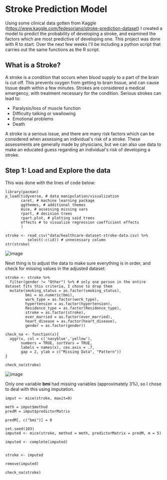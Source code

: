 # Stroke Prediction Model 
Using some clinical data gotten from Kaggle (https://www.kaggle.com/fedesoriano/stroke-prediction-dataset) I created a model to predict the probability of developing a stroke, and examined the factors which are most predictive of developing one. 
This project was done with R to start. Over the next few weeks I'll be including a python script that carries out the same functions as the R script. 


## What is a Stroke? 
A stroke is a condition that occurs when blood supply to a part of the brain is cut off. This prevents oxygen from getting to brain tissue, and can cause tissue death within a few minutes. Strokes are considered a medical emergency, with treatment necessary for the condition. Serious strokes can lead to: 
- Paralysis/loss of muscle function 
- Difficulty talking or swallowing 
- Emotional problems 
- Death 

A stroke is a serious issue, and there are many risk factors which can be considered when assessing an individual's risk of a stroke. These assessments are generally made by physicians, but we can also use data to make an educated guess regarding an individual's risk of developing a stroke. 


## Step 1: Load and Explore the data 

This was done with the lines of code below: 

```
library(pacman)
p_load(tidyverse, # data manipulation/visualization
       caret, # machine learning package
       ggthemes, # additional themes
       mice, # assessing missing vars
       rpart, # decision trees
       rpart.plot, # plotting said trees
       effects # to visualize regression coefficient effects
       )

stroke <- read_csv("data/healthcare-dataset-stroke-data.csv) %>%
          select(-c(id)) # unnecessary column
str(stroke)
```
![image](https://user-images.githubusercontent.com/91495866/139961856-c269f650-832b-4648-9912-5609fe596266.png)

Next thing is to adjust the data to make sure everything is in order, and check for missing values in the adjusted dataset: 

```
stroke <- stroke %>%
  filter(gender != "Other") %>% # only one person in the entire dataset fits this criteria, I chose to drop them
  mutate(smoking_status = as.factor(smoking_status),
         bmi = as.numeric(bmi),
         work_type = as.factor(work_type),
         hypertension = as.factor(hypertension),
         Residence_type = as.factor(Residence_type),
         stroke = as.factor(stroke), 
         ever_married = as.factor(ever_married), 
         heart_disease = as.factor(heart_disease), 
         gender = as.factor(gender))

check_na <- function(x){
  aggr(x, col = c('navyblue','yellow'),
       numbers = TRUE, sortVars = TRUE, 
       labels = names(x), cex.axis = .7,
       gap = 2, ylab = c("Missing Data", "Pattern"))
}

check_na(stroke)
```

![image](https://user-images.githubusercontent.com/91495866/139962078-440d1be9-e683-4069-ac8b-b0f783b4faab.png)

Only one variable **bmi** had missing variables (approximately 3%), so I chose to deal with this using imputation.

```
imput <- mice(stroke, maxit=0)

meth = imput$method
predM = imput$predictorMatrix

predM[, c("bmi")] = 0 

set.seed(103)
imputed <- mice(stroke, method = meth, predictorMatrix = predM, m = 5)

imputed <- complete(imputed)


stroke <- imputed

remove(imputed)

check_na(stroke)
```

